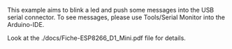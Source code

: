This example aims to blink a led and push some messages into the USB serial connector.
To see messages, please use Tools/Serial Monitor into the Arduino-IDE.

Look at the ./docs/Fiche-ESP8266_D1_Mini.pdf file for details.
